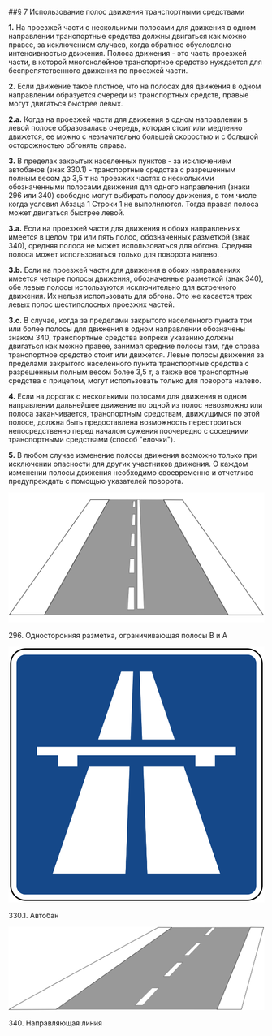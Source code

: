 ##§ 7 Использование полос движения транспортными средствами

**1.** На проезжей части с несколькими полосами для движения в одном направлении транспортные средства должны двигаться как можно правее, за исключением случаев, когда обратное обусловлено интенсивностью движения.
Полоса движения - это часть проезжей части, в которой многоколейное транспортное средство нуждается для беспрепятственного движения по проезжей части.

**2.** Если движение такое плотное, что на полосах для движения в одном направлении образуется очереди из транспортных средств, правые могут двигаться быстрее левых.

**2.a.** Когда на проезжей части для движения в одном направлении в левой полосе образовалась очередь, которая стоит или медленно движется, ее можно с незначительно большей скоростью и с большой осторожностью обгонять справа.

**3.** В пределах закрытых населенных пунктов - за исключением автобанов (знак 330.1) - транспортные средства с разрешенным полным весом до 3,5 т на проезжих частях с несколькими обозначенными полосами движения для одного направления (знаки 296 или 340) свободно могут выбирать полосу движения, в том числе когда условия Абзаца 1 Строки 1 не выполняются. Тогда правая полоса может двигаться быстрее левой.

**3.a.** Если на проезжей части для движения в обоих направлениях имеется в целом три или пять полос, обозначенных разметкой (знак 340), средняя полоса не может использоваться для обгона. Средняя полоса может использоваться только для поворота налево.

**3.b.** Если на проезжей части для движения в обоих направлениях имеется четыре полосы движения, обозначенные разметкой (знак 340), обе левые полосы используются исключительно для встречного движения. Их нельзя использовать для обгона. Это же касается трех левых полос шестиполосных проезжих частей.

**3.c.** В случае, когда за пределами закрытого населенного пункта три или более полосы для движения в одном направлении обозначены знаком 340, транспортные средства вопреки указанию должны двигаться как можно правее, занимая средние полосы там, где справа транспортное средство стоит или движется. Левые полосы движения за пределами закрытого населенного пункта транспортные средства с разрешенным полным весом более 3,5 т, а также все транспортные средства с прицепом, могут использовать только для поворота налево.

**4.** Если на дорогах с несколькими полосами для движения в одном направлении дальнейшее движение по одной из полос невозможно или полоса заканчивается, транспортным средствам, движущимся по этой полосе, должна быть предоставлена возможность перестроиться непосредственно перед началом сужения поочередно с соседними транспортными средствами (способ "елочки").

**5.** В любом случае изменение полосы движения возможно только при исключении опасности для других участников движения. О каждом изменении полосы движения необходимо своевременно и отчетливо предупреждать с помощью указателей поворота.
<div class="sign-gallery">
<div class="sign">
<img src="/assets/296.svg" />
<p>296. Односторонняя разметка, ограничивающая полосы B и A</p>
</div>
<div class="sign">
<img src="/assets/330.1.svg">
<p>330.1. Автобан</p>
</div>
<div class="sign">
<img src="/assets/340.svg">
<p>340. Направляющая линия</p>
</div>
</div>